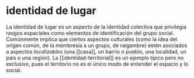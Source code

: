# identidad de lugar
La identidad de lugar es un aspecto de la identidad colectiva que privilegia rasgos espaciales como elementos de identificación del grupo social. Comúnmente implica que ciertos aspectos culturales (como la idea del origen común, de la membresía a un grupo, de raigambre) estén asociados a aspectos *localizables*  (una [[casa]], un barrio o pueblo, una localidad, un país o una región). La [[identidad-territorial]] es un ejemplo típico pero no exclusivo, pues el territorio no es el único modo de entender el espacio y lo social.